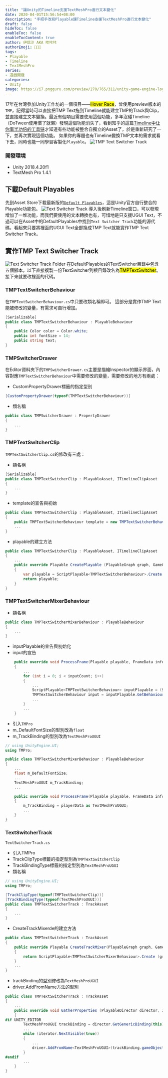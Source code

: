 ```yaml
---
title: "讓Unity的Timeline支援TextMeshPro進行文本變化"
date: 2020-04-01T15:56:54+08:00
description: "手把手改寫Playable讓Timeline支援TextMeshPro進行文本變化"
draft: false
hideToc: false
enableToc: false
enableTocContent: true
author: 伊琉沙 AKA 哇咔咔
authorEmoji: 👩🏿‍🚀
tags: 
- Playable
- Timeline
- TextMeshPro
series:
- 遊戲開發
categories:
- Unity
image: https://i7.pngguru.com/preview/270/765/311/unity-game-engine-logo-video-game-corelle-brands.jpg
---
```

17年在台灣參加Unity工作坊的一個項目——<mark>Hover Race</mark>，曾使用preview版本的`TMP`，記得當時可以直接把TMP Text拖到Timeline就能建立TMP的Track與Clip，並直接建立文本變換。最近有個項目需要使用這個功能，多年沒碰Timeline（DoTween使用慣了就懶）發現這個功能消失了，看到知乎的這篇[Timeline中让你事半功倍的工具链](https://zhuanlan.zhihu.com/p/98630673)才知道有些功能被整合自獨立的Asset了，於是重新研究了一下，並再次實現這個功能。
如果你的專題也有Timeline變換TMP文本的需求就看下去，同時也能一同學習客製化`Playable`。
![TMP Text Switcher Track](/images/post/HoverRace_TMP.png)

### 開發環境
+ Unity 2018.4.20f1
+ TextMesh Pro 1.4.1

## 下載Default Playables
先到Asset Store下載最新版的[`Default Playables`](https://assetstore.unity.com/packages/essentials/default-playables-95266)，這是Unity官方自行整合的Playable功能包。
![Text Switcher Track](/images/post/TextSwitcherTrack.png)
導入後刷新Timeline窗口，可以發現增加了一堆功能，而我們要使用的文本轉換也有，可惜地是只支援UGUI Text，不過可以在Asset中的DefaultPlayables中找到`Text Switcher Track`功能的源代碼，看起來只要將裡面的UGUI Text全部換成TMP Text就能實作TMP Text Switcher Track。

## 實作TMP Text Switcher Track
![Text Switcher Track Folder](/images/post/TextSwitcherTrack_Folder.png)
在DefaultPlayables的TextSwitcher目錄中包含五個腳本，以下直接複製一份TextSwitcher到根目錄改名為<mark>TMPTextSwitcher</mark>。
接下來就要改裡面的代碼。

### TMPTextSwitcherBehaviour
在`TMPTextSwitcherBehaviour.cs`中只要改類名稱即可。
這部分是實作TMP Text能被修改的變量，有需求可自行增加。
```C#
[Serializable]
public class TMPTextSwitcherBehaviour : PlayableBehaviour
{
    public Color color = Color.white;
    public int fontSize = 14;
    public string text;
}
```
### TMPSwitcherDrawer
在Editor資料夾下的`TMPSwitcherDrawer.cs`主要是描繪Inspector的顯示界面，內容對應`TMPTextSwitcherBehaviour`中需要修改的變量，需要修改的地方有兩處：
+ CustomPropertyDrawer標籤的指定型別
```C#
[CustomPropertyDrawer(typeof(TMPTextSwitcherBehaviour))]
```
+ 類名稱
```C#
public class TMPSwitcherDrawer : PropertyDrawer
{
    ...
}
```
### TMPTextSwitcherClip
`TMPTextSwitcherClip.cs`的修改有三處：
+ 類名稱
```C#
[Serializable]
public class TMPTextSwitcherClip : PlayableAsset, ITimelineClipAsset
{
    ...
}
```
+ template的宣告與初始
```C#
public class TMPTextSwitcherClip : PlayableAsset, ITimelineClipAsset
{
    public TMPTextSwitcherBehaviour template = new TMPTextSwitcherBehaviour ();
    ...
}
```
+ playable的建立方法
```C#
public class TMPTextSwitcherClip : PlayableAsset, ITimelineClipAsset
{
    ...
    public override Playable CreatePlayable (PlayableGraph graph, GameObject owner)
    {
        var playable = ScriptPlayable<TMPTextSwitcherBehaviour>.Create (graph, template);
        return playable;
    }
}
```
### TMPTextSwitcherMixerBehaviour
+ 類名稱
```C#
public class TMPTextSwitcherMixerBehaviour : PlayableBehaviour
{
    ...
}
```
+ inputPlayable的宣告與初始化
+ input的宣告
```C#
    public override void ProcessFrame(Playable playable, FrameData info, object playerData)
    {
        ...
        for (int i = 0; i < inputCount; i++)
        {
            ...
            ScriptPlayable<TMPTextSwitcherBehaviour> inputPlayable = (ScriptPlayable<TMPTextSwitcherBehaviour>)playable.GetInput(i);
            TMPTextSwitcherBehaviour input = inputPlayable.GetBehaviour ();
            ...
        }
        ...
    }
```
+ 引入`TMPro`
+ m_DefaultFontSize的型別改為`float`
+ m_TrackBinding的型別改為`TextMeshProUGUI`
```C#
// using UnityEngine.UI;
using TMPro;

public class TMPTextSwitcherMixerBehaviour : PlayableBehaviour
{
    ...
    float m_DefaultFontSize;
    ...
    TextMeshProUGUI m_TrackBinding;
    ...

    public override void ProcessFrame(Playable playable, FrameData info, object playerData)
    {
        m_TrackBinding = playerData as TextMeshProUGUI;
        ...
    }
}
```
### TextSwitcherTrack
`TextSwitcherTrack.cs`
+ 引入TMPro
+ TrackClipType標籤的指定型別為`TMPTextSwitcherClip`
+ TrackBindingType標籤的指定型別為`TextMeshProUGUI`
+ 類名稱
```C#
// using UnityEngine.UI;
using TMPro;

[TrackClipType(typeof(TMPTextSwitcherClip))]
[TrackBindingType(typeof(TextMeshProUGUI))]
public class TMPTextSwitcherTrack : TrackAsset
{
    ...
}
```
+ CreateTrackMixerde的建立方法
```C#
public class TMPTextSwitcherTrack : TrackAsset
{
    public override Playable CreateTrackMixer(PlayableGraph graph, GameObject go, int inputCount)
    {
        return ScriptPlayable<TMPTextSwitcherMixerBehaviour>.Create (graph, inputCount);
    }
    ...
}
```
+ trackBinding的型別修改為`TextMeshProUGUI`
+ driver.AddFromName方法的型別
```C#
public class TMPTextSwitcherTrack : TrackAsset
{
    ...
    public override void GatherProperties (PlayableDirector director, IPropertyCollector driver)
    {
#if UNITY_EDITOR
        TextMeshProUGUI trackBinding = director.GetGenericBinding(this) as TextMeshProUGUI;
        ...
        while (iterator.NextVisible(true))
        {
            ...
            driver.AddFromName<TextMeshProUGUI>(trackBinding.gameObject, iterator.propertyPath);
        }
#endif
        ...
    }
}
```